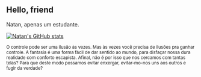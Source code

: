 ## Hello, friend
Natan, apenas um estudante.

[![Natan's GitHub stats](https://github-readme-stats.vercel.app/api?username=natan-fernandes&count_private=true&show_icons=true&bg_color=000&title_color=f00&text_color=fff&icon_color=f00&hide_border=true)](https://github.com/anuraghazra/github-readme-stats)

<sub>O controle pode ser uma ilusão às vezes. Mas às vezes você precisa de ilusões pra ganhar controle. A fantasia é uma forma fácil de dar sentido ao mundo, para disfaçar nossa dura realidade com conforto escapista. Afinal, não é por isso que nos cercamos com tantas telas? Para que deste modo possamos evitar enxergar, evitar-mo-nos uns aos outros e fugir da verdade?</sub>
